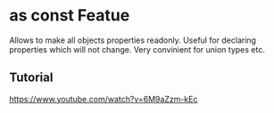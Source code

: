 # as const Featue
Allows to make all objects properties readonly. Useful for declaring properties which will not change.
Very convinient for union types etc.
## Tutorial
https://www.youtube.com/watch?v=6M9aZzm-kEc
